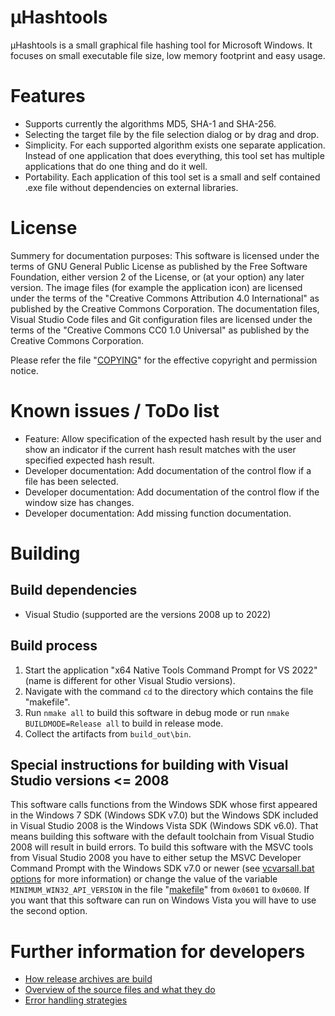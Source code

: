 <!--
SPDX-FileCopyrightText: 2024-2025 Marcel Gosmann <thafiredragonofdeath@gmail.com>
SPDX-License-Identifier: CC0-1.0
-->

# µHashtools
µHashtools is a small graphical file hashing tool for Microsoft Windows.
It focuses on small executable file size, low memory footprint and easy usage.

# Features
* Supports currently the algorithms MD5, SHA-1 and SHA-256.
* Selecting the target file by the file selection dialog or by drag and drop.
* Simplicity. For each supported algorithm exists one separate application. Instead of one application that does everything, this tool set has multiple applications that do one thing and do it well.
* Portability. Each application of this tool set is a small and self contained .exe file without dependencies on external libraries.

# License
Summery for documentation purposes:
This software is licensed under the terms of GNU General Public License as published by the Free Software Foundation, either version 2 of the License, or (at your option) any later version.
The image files (for example the application icon) are licensed under the terms of the "Creative Commons Attribution 4.0 International" as published by the Creative Commons Corporation.
The documentation files, Visual Studio Code files and Git configuration files are licensed under the terms of the "Creative Commons CC0 1.0 Universal" as published by the Creative Commons Corporation.

Please refer the file "[COPYING](COPYING)" for the effective copyright and permission notice.

# Known issues / ToDo list
* Feature: Allow specification of the expected hash result by the user and show an indicator if the current hash result matches with the user specified expected hash result.
* Developer documentation: Add documentation of the control flow if a file has been selected.
* Developer documentation: Add documentation of the control flow if the window size has changes.
* Developer documentation: Add missing function documentation.

# Building
## Build dependencies
* Visual Studio (supported are the versions 2008 up to 2022)

## Build process
1. Start the application "x64 Native Tools Command Prompt for VS 2022" (name is different for other Visual Studio versions).
2. Navigate with the command `cd` to the directory which contains the file "makefile".
3. Run `nmake all` to build this software in debug mode or run `nmake BUILDMODE=Release all` to build in release mode.
4. Collect the artifacts from `build_out\bin`.

## Special instructions for building with Visual Studio versions <= 2008
This software calls functions from the Windows SDK whose first appeared
in the Windows 7 SDK (Windows SDK v7.0) but the Windows SDK included
in Visual Studio 2008 is the Windows Vista SDK (Windows SDK v6.0).
That means building this software with the default toolchain from
Visual Studio 2008 will result in build errors.
To build this software with the MSVC tools from Visual Studio 2008
you have to either setup the MSVC Developer Command Prompt with the
Windows SDK v7.0 or newer (see [vcvarsall.bat options](https://learn.microsoft.com/en-us/cpp/build/building-on-the-command-line?view=msvc-170#vcvarsall-syntax)
for more information) or change the value of the variable
`MINIMUM_WIN32_API_VERSION` in the file "[makefile](makefile)" from
`0x0601` to `0x0600`.
If you want that this software can run on Windows Vista you will have
to use the second option.

# Further information for developers
* [How release archives are build](res/developer_documentation/release_procedure.md)
* [Overview of the source files and what they do](res/developer_documentation/source_files_overview.md)
* [Error handling strategies](res/developer_documentation/error_handling_overview.md)
